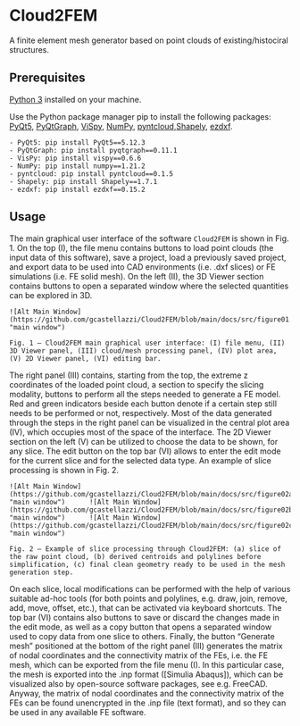 # Cloud2FEM
A finite element mesh generator based on point clouds of existing/histociral structures.

## Prerequisites
[Python 3](https://python.org) installed on your machine.  
  
Use the Python package manager pip to install the following packages:  
[PyQt5](https://pypi.org/project/PyQt5/), [PyQtGraph](https://pypi.org/project/pyqtgraph/), 
[ViSpy](https://pypi.org/project/vispy/), [NumPy](https://pypi.org/project/numpy/),
[pyntcloud](https://pypi.org/project/pyntcloud/),[Shapely](https://pypi.org/project/Shapely/),
[ezdxf](https://pypi.org/project/ezdxf/).

```
- PyQt5: pip install PyQt5==5.12.3                                                
- PyQtGraph: pip install pyqtgraph==0.11.1
- VisPy: pip install vispy==0.6.6                                          
- NumPy: pip install numpy==1.21.2                                                
- pyntcloud: pip install pyntcloud==0.1.5
- Shapely: pip install Shapely==1.7.1                                             
- ezdxf: pip install ezdxf==0.15.2
```

## Usage
The main graphical user interface of the software `Cloud2FEM` is shown in Fig. 1. On the top (I), the file menu contains buttons to load point clouds (the input data of this software), save a project, load a previously saved project, and export data to be used into CAD environments (i.e. .dxf slices) or FE simulations (i.e. FE solid mesh). On the left (II), the 3D Viewer section contains buttons to open a separated window where the selected quantities can be explored in 3D. 

```
![Alt Main Window](https://github.com/gcastellazzi/Cloud2FEM/blob/main/docs/src/figure01.png "main window")

Fig. 1 – Cloud2FEM main graphical user interface: (I) file menu, (II) 3D Viewer panel, (III) cloud/mesh processing panel, (IV) plot area, (V) 2D Viewer panel, (VI) editing bar.
```

The right panel (III) contains, starting from the top, the extreme z coordinates of the loaded point cloud, a section to specify the slicing modality, buttons to perform all the steps needed to generate a FE model. Red and green indicators beside each button denote if a certain step still needs to be performed or not, respectively. Most of the data generated through the steps in the right panel can be visualized in the central plot area (IV), which occupies most of the space of the interface. The 2D Viewer section on the left (V) can be utilized to choose the data to be shown, for any slice. 
The edit button on the top bar (VI) allows to enter the edit mode for the current slice and for the selected data type. An example of slice processing is shown in Fig. 2.

```
![Alt Main Window](https://github.com/gcastellazzi/Cloud2FEM/blob/main/docs/src/figure02a.png "main window")      ![Alt Main Window](https://github.com/gcastellazzi/Cloud2FEM/blob/main/docs/src/figure02b.png "main window")      ![Alt Main Window](https://github.com/gcastellazzi/Cloud2FEM/blob/main/docs/src/figure02c.png "main window")

Fig. 2 – Example of slice processing through Cloud2FEM: (a) slice of the raw point cloud, (b) derived centroids and polylines before simplification, (c) final clean geometry ready to be used in the mesh generation step.
```
On each slice, local modifications can be performed with the help of various suitable ad-hoc tools (for both points and polylines, e.g. draw, join, remove, add, move, offset, etc.), that can be activated via keyboard shortcuts. The top bar (VI) contains also buttons to save or discard the changes made in the edit mode, as well as a copy button that opens a separated window used to copy data from one slice to others. Finally, the button “Generate mesh” positioned at the bottom of the right panel (III) generates the matrix of nodal coordinates and the connectivity matrix of the FEs, i.e. the FE mesh, which can be exported from the file menu (I). In this particular case, the mesh is exported into the .inp format ([Simulia Abaqus]), which can be visualized also by open-source software packages, see e.g. FreeCAD. Anyway, the matrix of nodal coordinates and the connectivity matrix of the FEs can be found unencrypted in the .inp file (text format), and so they can be used in any available FE software.

